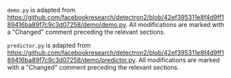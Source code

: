 `demo.py` is adapted from https://github.com/facebookresearch/detectron2/blob/42ef395311e8f4d9ff189416ba89f7c9c3d07258/demo/demo.py. All modifications are marked with a "Changed" comment preceding the relevant sections.

`predictor.py` is adapted from https://github.com/facebookresearch/detectron2/blob/42ef395311e8f4d9ff189416ba89f7c9c3d07258/demo/predictor.py. All modifications are marked with a "Changed" comment preceding the relevant sections.